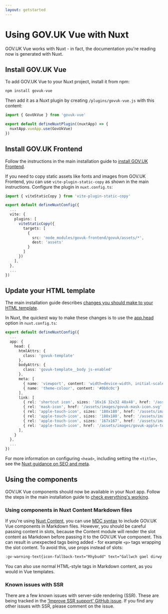 ```yaml
---
layout: getstarted
---
```


# Using GOV.UK Vue with Nuxt

GOV.UK Vue works with Nuxt - in fact, the documentation you're reading now is generated with Nuxt.

## Install GOV.UK Vue

To add GOV.UK Vue to your Nuxt project, install it from npm:

```sh 
npm install govuk-vue
```

Then add it as a Nuxt plugin by creating `/plugins/govuk-vue.js` with this content:

```js
import { GovUkVue } from 'govuk-vue'

export default defineNuxtPlugin((nuxtApp) => {
  nuxtApp.vueApp.use(GovUkVue)
})
```

## Install GOV.UK Frontend

Follow the instructions in the main installation guide to [install GOV.UK Frontend](/get-started/installing-govuk-vue#install-govuk-frontend).

If you need to copy static assets like fonts and images from GOV.UK Frontend, you can use `vite-plugin-static-copy`
as shown in the main instructions. Configure the plugin in `nuxt.config.ts`:

```ts
import { viteStaticCopy } from 'vite-plugin-static-copy'

export default defineNuxtConfig({
  ...
  vite: {
    plugins: [
      viteStaticCopy({
        targets: [
          {
            src: 'node_modules/govuk-frontend/govuk/assets/*',
            dest: 'assets'
          }
        ]
      })
    ],
  },
  ...
})
```

## Update your HTML template

The main installation guide describes [changes you should make to your HTML template](/get-started/installing-govuk-vue#update-your-html-template).

In Nuxt, the quickest way to make these changes is to use the 
[app.head](https://nuxt.com/docs/api/configuration/nuxt-config#head) option in `nuxt.config.ts`:

```ts
export default defineNuxtConfig({
  ...
  app: {
    head: {
      htmlAttrs: {
        class: 'govuk-template'
      },
      bodyAttrs: {
        class: 'govuk-template__body js-enabled'
      },
      meta: [
        { name: 'viewport', content: 'width=device-width, initial-scale=1, viewport-fit=cover'},
        { name: 'theme-colour', content: '#0b0c0c'}
      ],
      link: [
        { rel: 'shortcut icon', sizes: '16x16 32x32 48x48', href: '/assets/images/favicon.ico', type: 'image/x-icon' },
        { rel: 'mask-icon', href: '/assets/images/govuk-mask-icon.svg', color: '#0b0c0c' },
        { rel: 'apple-touch-icon', sizes: '180x180', href: '/assets/images/govuk-apple-touch-icon-180x180.png' },
        { rel: 'apple-touch-icon', sizes: '180x180', href: '/assets/images/govuk-apple-touch-icon-180x180.png' },
        { rel: 'apple-touch-icon', sizes: '167x167', href: '/assets/images/govuk-apple-touch-icon-167x167.png' },
        { rel: 'apple-touch-icon', href: '/assets/images/govuk-apple-touch-icon.png' }
      ],
    }
  },
  ...
})
```

For more information on configuring `<head>`, including setting the `<title>`, see the 
[Nuxt guidance on SEO and meta](https://nuxt.com/docs/getting-started/seo-meta).

## Using the components

GOV.UK Vue components should now be available in your Nuxt app. Follow the steps in the main installation guide to
[check everything's working](/get-started/installing-govuk-vue#use-the-components).

### Using components in Nuxt Content Markdown files

If you're using [Nuxt Content](https://content.nuxtjs.org/), you can use [MDC syntax](https://content.nuxtjs.org/guide/writing/mdc)
to include GOV.UK Vue components in Markdown files. However, you should be careful passing content in slots, because
the Content module will render the slot content as Markdown before passing it to the GOV.UK Vue component. This can result
in unexpected tags being added - for example `<p>` tags wrapping the slot content. To avoid this, use props instead of slots:

```md
:gv-warning-text{icon-fallback-text="Rhybudd" text="Gallwch gael dirwy o hyd at £5,000 os na fyddwch yn cofrestru."}
```

You can also use normal HTML-style tags in Markdown content, as you would in Vue templates.

### Known issues with SSR

There are a few known issues with server-side rendering (SSR). These are being tracked in the
['Improve SSR support' GitHub issue](https://github.com/govuk-vue/govuk-vue/issues/7). If you find any other issues
with SSR, please comment on the issue.



